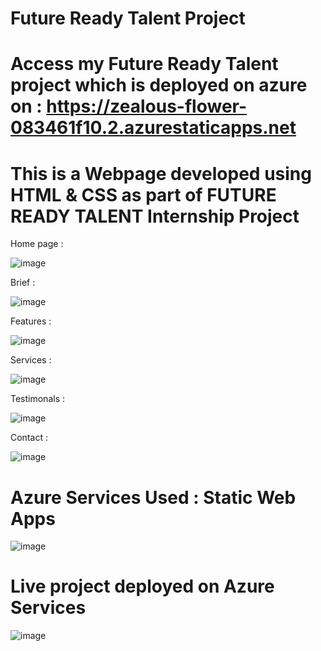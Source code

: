 # Future Ready Talent Project

# Access my Future Ready Talent project which is deployed on azure on : https://zealous-flower-083461f10.2.azurestaticapps.net

# This is a Webpage developed using HTML & CSS as part of FUTURE READY TALENT Internship Project

Home page :

![image](https://user-images.githubusercontent.com/93240856/196583982-4d02bd30-f863-4a9e-be64-09b9012b7b14.png)

Brief :

![image](https://user-images.githubusercontent.com/93240856/196584023-76532981-8e31-4466-abf0-91de238c4276.png)

Features :

![image](https://user-images.githubusercontent.com/93240856/196584042-a37c922d-f450-4e7c-9b7a-7f61cbf0816d.png)

Services :

![image](https://user-images.githubusercontent.com/93240856/196584078-1ff4ad43-9b7d-4d29-8a2a-8dc723e07e9d.png)

Testimonals :

![image](https://user-images.githubusercontent.com/93240856/196584115-36452d31-2d4b-4772-bd0e-1f2ba2e5e5e9.png)

Contact :

![image](https://user-images.githubusercontent.com/93240856/196584148-d4893b47-3e4f-4227-a9f0-1179ea298c58.png)


# Azure Services Used : Static Web Apps

![image](https://user-images.githubusercontent.com/93240856/196586655-f1f5dc71-9bba-427b-bc93-9a273b07ad4f.png)

# Live project deployed on Azure Services 

![image](https://user-images.githubusercontent.com/93240856/196586546-cad73c88-c1c8-4c6a-acb0-6e307ac18352.png)
